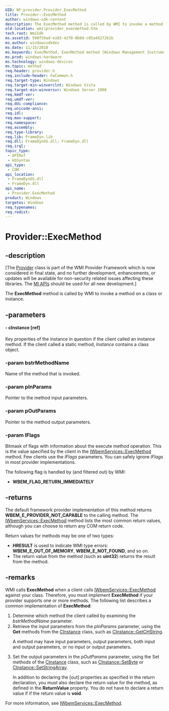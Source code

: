 ```yaml
---
UID: NF:provider.Provider.ExecMethod
title: Provider::ExecMethod
author: windows-sdk-content
description: The ExecMethod method is called by WMI to invoke a method on a class or instance.
old-location: wmi\provider_execmethod.htm
tech.root: WmiSdk
ms.assetid: 590f59ad-ea93-42f0-8b0d-c05a49272b1b
ms.author: windowssdkdev
ms.date: 11/15/2018
ms.keywords: ExecMethod, ExecMethod method [Windows Management Instrumentation], ExecMethod method [Windows Management Instrumentation],Provider interface, Provider interface [Windows Management Instrumentation],ExecMethod method, Provider.ExecMethod, Provider::ExecMethod, _hmm_provider_execmethod, provider/Provider::ExecMethod, wmi.provider_execmethod
ms.prod: windows-hardware
ms.technology: windows-devices
ms.topic: method
req.header: provider.h
req.include-header: FwCommon.h
req.target-type: Windows
req.target-min-winverclnt: Windows Vista
req.target-min-winversvr: Windows Server 2008
req.kmdf-ver: 
req.umdf-ver: 
req.ddi-compliance: 
req.unicode-ansi: 
req.idl: 
req.max-support: 
req.namespace: 
req.assembly: 
req.type-library: 
req.lib: FrameDyn.lib
req.dll: FrameDynOS.dll; FrameDyn.dll
req.irql: 
topic_type:
 - APIRef
 - kbSyntax
api_type:
 - COM
api_location:
 - FrameDynOS.dll
 - FrameDyn.dll
api_name:
 - Provider.ExecMethod
product: Windows
targetos: Windows
req.typenames: 
req.redist: 
---
```


# Provider::ExecMethod


## -description


<p class="CCE_Message">[The <a href="https://msdn.microsoft.com/d8a7c433-7e6a-45cc-914f-a15a3688c7aa">Provider</a> class 
    is part of the WMI Provider Framework which is now considered in final state, and no further development, 
    enhancements, or updates will be available for non-security related issues affecting these libraries. The 
    <a href="https://msdn.microsoft.com/7F311E1B-5CE6-488D-9411-DE1822D95C3B">MI APIs</a> should be used for all new 
    development.]

The <b>ExecMethod</b> method is called by WMI to invoke a method on a class or instance.


## -parameters




#### - cInstance [ref]

Key properties of the instance in question if the client called an instance method. If the client called a static method, <i>Instance</i> contains a class object.


### -param bstrMethodName

Name of the method that is invoked.


### -param pInParams

Pointer to the method input parameters.


### -param pOutParams

Pointer to the method output parameters.


### -param lFlags

Bitmask of flags with information about the execute method operation. This is the value specified by the client in the <a href="https://msdn.microsoft.com/9acba1aa-bcca-416a-863c-704d2e72df07">IWbemServices::ExecMethod</a> method. Few clients use the <i>lFlags</i> parameters. You can safely ignore <i>lFlags</i> in most provider implementations.

The following flag is handled by (and filtered out) by WMI:

<ul>
<li><b>WBEM_FLAG_RETURN_IMMEDIATELY</b></li>
</ul>

## -returns



The default framework provider implementation of this method returns <b>WBEM_E_PROVIDER_NOT_CAPABLE</b> to the calling method. The <a href="https://msdn.microsoft.com/9acba1aa-bcca-416a-863c-704d2e72df07">IWbemServices::ExecMethod</a> method lists the most common return values, although you can choose to return any COM return code.

Return values for methods may be one of two types:

<ul>
<li><b>HRESULT</b> is used to indicate WMI type errors: <b>WBEM_E_OUT_OF_MEMORY</b>, <b>WBEM_E_NOT_FOUND</b>, and so on.</li>
<li>The return value from the method (such as <b>uint32</b>) returns the result from the method.</li>
</ul>



## -remarks



WMI calls <b>ExecMethod</b> when a client calls <a href="https://msdn.microsoft.com/9acba1aa-bcca-416a-863c-704d2e72df07">IWbemServices::ExecMethod</a> against your class. Therefore, you must implement <b>ExecMethod</b> if your provider supports one or more methods. The following list describes a common implementation of <b>ExecMethod</b>:

<ol>
<li>Determine which method the client called by examining the <i>bstrMethodName</i> parameter.</li>
<li>
Retrieve the input parameters from the <i>pInParams</i> parameter, using the <b>Get</b> methods from the <a href="https://msdn.microsoft.com/aed29340-eb64-437d-b7e8-4f0e49c8288a">CInstance</a> class, such as <a href="https://msdn.microsoft.com/d9295ba1-19da-41a2-86d1-ec80e18e895b">CInstance::GetCHString</a>.

A method may have input parameters, output parameters, both input and output parameters, or no input or output parameters.

</li>
<li>
Set the output parameters in the <i>pOutParams</i> parameter, using the Set methods of the <a href="https://msdn.microsoft.com/aed29340-eb64-437d-b7e8-4f0e49c8288a">CInstance</a> class, such as <a href="https://msdn.microsoft.com/d6ecbada-4eb6-40ad-9e59-ba77fd3b883a">CInstance::SetByte</a> or <a href="https://msdn.microsoft.com/dcd1e108-4914-43ea-aa41-d38d38e8954a">CInstance::SetStringArray</a>.

In addition to declaring the [out] properties as specified in the return declaration, you must also declare the return value for the method, as defined in the <b>ReturnValue</b> property. You do not have to declare a return value if if the return value is <b>void</b>.

</li>
</ol>
For more information, see <a href="https://msdn.microsoft.com/9acba1aa-bcca-416a-863c-704d2e72df07">IWbemServices::ExecMethod</a>.



